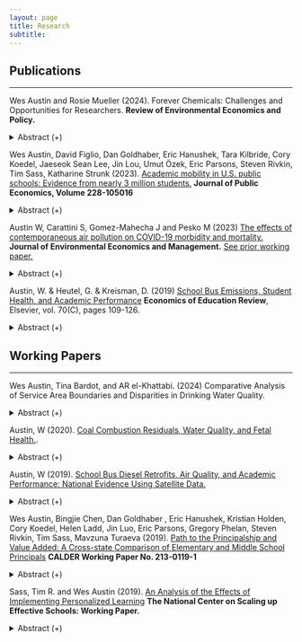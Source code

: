 ```yaml
---
layout: page
title: Research
subtitle: 
---
```


## Publications
----

Wes Austin and Rosie Mueller (2024). Forever Chemicals: Challenges and Opportunities for Researchers. **Review of Environmental Economics and Policy.**

   <details><summary> Abstract (+) </summary>
   <blockquote>
   <p align="justify"> There is substantial academic, regulatory, and public attention on per- and polyfluoroalkyl substances (PFAS), often dubbed ``forever chemicals'' due to their resistance to degradation. PFAS are used in a wide variety of production processes and consumer products, are found in food and drinking water sources, and are subsequently ubiquitously present in samples of human blood, breast milk, and environmental media collected in the United States and globally. Exposure to PFAS has been linked to a litany of health effects including kidney and testicular cancer, immune system hypersensitivity and suppression, endocrine disruption, and adverse reproductive outcomes such as decreased fertility and lower birth weights. However, certain health endpoints are understudied in human populations and many questions remain unanswered, with  notable gaps in the literature regarding exposure pathways, health burdens, replacement PFAS, and disparate impacts. Regulation of PFAS is just beginning for many environmental media, and research opportunities described in this paper can potentially inform the development of new policies to address the PFAS problem. 
   <br></p> </blockquote>   
   </details>


Wes Austin, David Figlio, Dan Goldhaber, Eric Hanushek, Tara Kilbride, Cory Koedel, Jaeseok Sean Lee, Jin Lou, Umut Özek, Eric Parsons, Steven Rivkin, Tim Sass, Katharine Strunk (2023). [Academic mobility in U.S. public schools: Evidence from nearly 3 million students.](https://www.sciencedirect.com/science/article/pii/S0047272723001986) **Journal of Public Economics, Volume 228-105016**

   <details><summary> Abstract (+) </summary>
   <blockquote>
   <p align="justify"> We use administrative panel data from seven states covering nearly 3 million students to document and explore variation in “academic mobility,” a term we use to describe the extent to which students’ ranks in the distribution of academic performance change during their public schooling careers. We find that student ranks are highly persistent during elementary and secondary education—that is, academic mobility is limited in U.S. schools on the whole. Still, there is non-negligible variation in the degree of upward mobility across some student subgroups as well as individual school districts. On average, districts that exhibit the greatest upward academic mobility serve more socioeconomically advantaged populations and have higher value-added to student achievement.
   <br></p> </blockquote>   
   </details>


Austin W, Carattini S, Gomez-Mahecha J and Pesko M (2023) [The effects of contemporaneous air pollution on COVID-19 morbidity and mortality.](https://www.sciencedirect.com/science/article/pii/S0095069623000335) **Journal of Environmental Economics and Management.** [See prior working paper.](https://wesaustin.github.io/files/Air_Pollution_and_COVID_Mortality.pdf)

   <details><summary> Abstract (+) </summary>
   <blockquote>
   <p align="justify">
We examine the relationship between contemporaneous fine particulate matter exposure and COVID-19 morbidity and mortality using an instrumental variable approach. Harnessing daily changes in county-level wind direction, we show that arguably exogenous fluctuations in local air quality impact the incidence of confirmed COVID-19 cases and deaths. We find that a one &#956g/m&#179 increase in PM 2.5, or 15% of the average PM 2.5 concentration in a county, increases the number of same-day confirmed cases by 1.8% from the mean case incidence in a county. A one &#956g/m&#179 increase in PM 2.5 increases the same-day death rate by just over 4% from the mean. These effects tend to increase in magnitude over longer time horizons and are robust to a host of sensitivity tests. When analyzing potential mechanisms, we also demonstrate that an additional unit of PM 2.5 increases COVID-19-related hospitalizations by 0.8% and use of intensive care units by 0.5% on the same day. Using individual case records, we also show that higher PM 2.5 exposure at the time of case confirmation increases risk of later mechanical ventilation and mortality. These results suggest that air pollution plays an important role in mediating the severity of respiratory syndromes such as COVID-19.
   <br></p> </blockquote>   
   </details>

Austin, W. & Heutel, G. & Kreisman, D. (2019) [School Bus Emissions, Student Health, and Academic Performance](https://www.sciencedirect.com/science/article/abs/pii/S0272775719301530) **Economics of Education Review**, Elsevier, vol. 70(C), pages 109-126.

   <details><summary> Abstract (+) </summary>
   <blockquote> <p align="justify"> Diesel emissions from school buses expose children to high levels of air pollution; retrofitting bus engines can substantially reduce this exposure. Using variation from 2,656 retrofits across Georgia, we estimate effects of emissions reductions on district-level health and academic achievement. We demonstrate positive effects on respiratory health, measured by a statewide test of aerobic capacity. Placebo tests on body mass index show no impact. We also find that retrofitting districts experience significant test score gains in English and smaller gains in math. Our results suggest that engine retrofits can have meaningful and cost-effective impacts on health and cognitive functioning.<br></p> </blockquote>   
   </details>


## Working Papers
----   

Wes Austin, Tina Bardot, and AR el-Khattabi. (2024) Comparative Analysis of Service Area Boundaries and Disparities in Drinking Water Quality. 

   <details><summary> Abstract (+) </summary>
   <blockquote>
   <p align="justify">
Service area boundaries are the geographic delineation of a drinking water system's customer base. A lack of precise service area boundaries may introduce errors in how measures of water quality are geospatially assigned in academic or regulatory work, potentially hindering our ability to locate and accurately characterize environmental justice concerns in drinking water. Many advances have been made in the collection and modelling of service areas, but there has been minimal systematic testing of the implications of employing distinct service area boundary types in the published literature. While it is generally understood that more accurate service area assignment methods will improve the precision of environmental justice analyses of drinking water quality, it is unclear how various assignment methods would impact the conclusions of empirical analyses or the potential magnitude of bias. This paper aims to fill this gap by summarizing a set of relatively novel environmental justice indicators in drinking water across all known service area assignment methods. We explore drinking water quality measures for arsenic, bacterial detection, disinfection byproduct formation, lead, nitrates, PFAS, and health-based violations of the Safe Drinking Water Act. We summarize each drinking water quality metric across service area assignment methods including the use of county served, zip codes served, the EPIC/SimpleLab dataset, boundaries created by the U.S. Geologic Survey, and a national data layer produced by EPA's Office of Research and Development. We find disparities in drinking water quality with respect to every drinking water quality metric included in this analysis, and we find that conclusions regarding the presence of a disparity depend on the service area boundary selected for at least one group of environmental justice concern for each drinking water quality measure. This paper helps to motivate the importance of collecting service areas and producing as well as maintaining a high-quality nationally consistent geodatabase of drinking water system service areas. 
   <br></p> </blockquote>   
   </details>
   
 Austin, W (2020). [Coal Combustion Residuals, Water Quality, and Fetal Health.](https://wesaustin.github.io/files/Austin_JMP.pdf). 
   
   <details><summary> Abstract (+) </summary>
   <blockquote>
   <p align="justify">
Coal ash accounts for one third of industrial water pollution in the United States. I assess the relationship between coal ash surface water discharges and three relevant outcomes: surface water quality, municipal system water quality, and fetal health indicators from a birth certificate database in North Carolina. Identification relies on geographic variation in downstream status of monitoring sites and municipal water intake locations, plant closures or conversions, and the relative quantity of coal ash released over time. I find that coal ash releases are associated with higher conductivity and pH in both downstream surface waters and municipal water supplies sourced from these waters. Water systems affected by coal ash tend to have more Safe Drinking Water Act violations for disinfectant byproducts, inorganic chemicals, and health-based violations. I quantify the costs of coal ash water pollution with respect to fetal health and home sales. Exploiting variation arising from mothers' moves, I find that a newborn potentially exposed to coal ash water pollution is 1.7 percentage points more likely to have low birthweight compared to an unexposed sibling. I conclude by estimating how a legislative act mandating drinking well testing affected home sale prices in regions around coal ash plants. After the act, sale prices of homes within 1 mile of coal ash ponds declined by 12-14%, or over $37,000.
   <br></p> </blockquote>   
   </details>

Austin, W (2019). [School Bus Diesel Retrofits, Air Quality, and Academic Performance: National Evidence Using Satellite Data.](https://wesaustin.github.io/files/Bus_Retrofits_National_102119.pdf)

   <details><summary> Abstract (+) </summary>
   <blockquote>
   <p align="justify"> 
Prior work shows that air pollution affects cognitive performance. School bus diesel emissions meaningfully contribute to this exposure for school-age children. I exploit variation in the timing and location of 17,901 school bus diesel engine retrofits or replacements across the US from 2008 to 2016 to test how these bus fleet investments affect air quality and student test scores. I use satellite-based fine particulate matter (PM 2.5) measurements from the Atmospheric Composition Analysis Group to provide the first evidence that these engine retrofits significantly improve surface-level ambient air quality, suggesting potentially large spillover benefits. Retrofitting school buses is also associated with a 0.05-0.06 standard deviation increase in standardized test scores. Moreover, each additional microgram of fine particulate matter per cubic meter is associated with a precisely-estimated decrease in English and math test scores of 0.0056 standard deviations. Finally, I calculate the benefit of these test score and air quality improvements, finding that $170 million spent in grants by the EPA led to approximately $4.75 billion in external benefits. Whether considered from a mortality and clinic cost or test score perspective, the retrofits pass a benefit-cost test. 
   <br></p> </blockquote>   
   </details> 

Wes Austin, Bingjie Chen, Dan Goldhaber , Eric Hanushek, Kristian Holden, Cory Koedel, Helen Ladd, Jin Luo, Eric Parsons, Gregory Phelan, Steven Rivkin, Tim Sass, Mavzuna Turaeva (2019). [Path to the Principalship and Value Added: A Cross-state Comparison of Elementary and Middle School Principals](https://caldercenter.org/publications/path-principalship-and-value-added-cross-state-comparison-elementary-and-middle-school) **CALDER Working Paper No. 213-0119-1** 

   <details><summary> Abstract (+) </summary>
   <blockquote>
   <p align="justify"> An increasing emphasis on principals as key to school improvement has contributed to efforts to elevate principal effectiveness that have taken various forms across the US. The primacy of the state as the focal point of educational reform elevates the value of understanding commonalities and differences among states in characteristics of principals, the distribution of principals among schools and ultimately the policies associated with more effective school leadership, particularly for disadvantaged children. This paper describes major state policies, the distribution of elementary school principals among schools along a several dimensions, and pathways to the principalship to illustrate similarities and differences among six states in the tenure and experience distributions and how these vary by student demographic characteristics and district size. Measurement of principal effectiveness and its relationship with principal characteristics and state policies would be ideal, but complications introduced by the dynamics of principal influences and confounding effects of other factors inhibit this effort. Nonetheless, school value added to achievement provides information on differences in principal effectiveness, and we report within-school variation value added across principal regimes and the associations between value added and principal characteristics. The analysis reveals many similarities and some differences among the states, some of which are related to differences in governance structures. Perhaps the most striking differences relate to the pathways to the principalship including the fraction of principals with experiences as assistant principals and teachers.
   <br></p> </blockquote>   
   </details>  
   
Sass, Tim R. and Wes Austin (2019). [An Analysis of the Effects of Implementing Personalized Learning](https://wesaustin.github.io/files/NCSU_PASL_early_evaluation.pdf) **The National Center on Scaling up Effective Schools: Working Paper.** 

   <details><summary> Abstract (+) </summary>
   <blockquote>
   <p align="justify"> An increasing emphasis on principals as key to school improvement has contributed to efforts to elevate principal effectiveness that have taken various forms across the US. The primacy of the state as the focal point of educational reform elevates the value of understanding commonalities and differences among states in characteristics of principals, the distribution of principals among schools and ultimately the policies associated with more effective school leadership, particularly for disadvantaged children. This paper describes major state policies, the distribution of elementary school principals among schools along a several dimensions, and pathways to the principalship to illustrate similarities and differences among six states in the tenure and experience distributions and how these vary by student demographic characteristics and district size. Measurement of principal effectiveness and its relationship with principal characteristics and state policies would be ideal, but complications introduced by the dynamics of principal influences and confounding effects of other factors inhibit this effort. Nonetheless, school value added to achievement provides information on differences in principal effectiveness, and we report within-school variation value added across principal regimes and the associations between value added and principal characteristics. The analysis reveals many similarities and some differences among the states, some of which are related to differences in governance structures. Perhaps the most striking differences relate to the pathways to the principalship including the fraction of principals with experiences as assistant principals and teachers.
   <br></p> </blockquote>   
   </details>   

